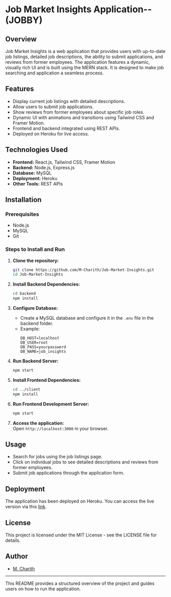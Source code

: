 # Job Market Insights Application--(JOBBY)


## Overview
Job Market Insights is a web application that provides users with up-to-date job listings, detailed job descriptions, the ability to submit applications, and reviews from former employees. The application features a dynamic, visually rich UI and is built using the MERN stack. It is designed to make job searching and application a seamless process.

## Features
- Display current job listings with detailed descriptions.
- Allow users to submit job applications.
- Show reviews from former employees about specific job roles.
- Dynamic UI with animations and transitions using Tailwind CSS and Framer Motion.
- Frontend and backend integrated using REST APIs.
- Deployed on Heroku for live access.

## Technologies Used
- **Frontend:** React.js, Tailwind CSS, Framer Motion
- **Backend:** Node.js, Express.js
- **Database:** MySQL
- **Deployment:** Heroku
- **Other Tools:** REST APIs

## Installation

### Prerequisites
- Node.js
- MySQL
- Git

### Steps to Install and Run

1. **Clone the repository:**
   ```bash
   git clone https://github.com/M-Charith/Job-Market-Insights.git
   cd Job-Market-Insights
   ```

2. **Install Backend Dependencies:**
   ```bash
   cd backend
   npm install
   ```

3. **Configure Database:**
   - Create a MySQL database and configure it in the `.env` file in the backend folder.
   - Example:
     ```
     DB_HOST=localhost
     DB_USER=root
     DB_PASS=yourpassword
     DB_NAME=job_insights
     ```

4. **Run Backend Server:**
   ```bash
   npm start
   ```

5. **Install Frontend Dependencies:**
   ```bash
   cd ../client
   npm install
   ```

6. **Run Frontend Development Server:**
   ```bash
   npm start
   ```

7. **Access the application:**  
   Open `http://localhost:3000` in your browser.

## Usage
- Search for jobs using the job listings page.
- Click on individual jobs to see detailed descriptions and reviews from former employees.
- Submit job applications through the application form.

## Deployment
The application has been deployed on Heroku. You can access the live version via this [link](#).

## License
This project is licensed under the MIT License - see the LICENSE file for details.

## Author
- [M. Charith](https://github.com/M-Charith)

---

This README provides a structured overview of the project and guides users on how to run the application.
